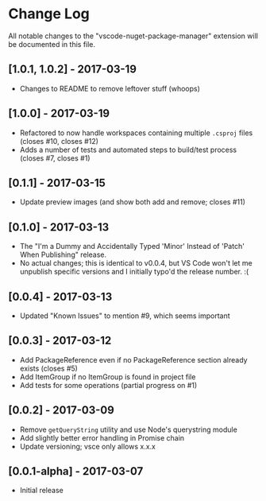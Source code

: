 # Change Log
All notable changes to the "vscode-nuget-package-manager" extension will be documented in this file.

## [1.0.1, 1.0.2] - 2017-03-19
- Changes to README to remove leftover stuff (whoops)

## [1.0.0] - 2017-03-19
- Refactored to now handle workspaces containing multiple `.csproj` files 
(closes #10, closes #12)
- Adds a number of tests and automated steps to build/test process (closes #7,
closes #1)

## [0.1.1] - 2017-03-15
- Update preview images (and show both add and remove; closes #11)

## [0.1.0] - 2017-03-13
- The "I'm a Dummy and Accidentally Typed 'Minor' Instead of 'Patch' When Publishing"
release.
- No actual changes; this is identical to v0.0.4, but VS Code won't let me unpublish
specific versions and I initially typo'd the release number. :(

## [0.0.4] - 2017-03-13
- Updated "Known Issues" to mention #9, which seems important

## [0.0.3] - 2017-03-12
- Add PackageReference even if no PackageReference section already exists (closes #5)
- Add ItemGroup if no ItemGroup is found in project file
- Add tests for some operations (partial progress on #1)

## [0.0.2] - 2017-03-09
- Remove `getQueryString` utility and use Node's querystring module
- Add slightly better error handling in Promise chain
- Update versioning; vsce only allows x.x.x

## [0.0.1-alpha] - 2017-03-07
- Initial release

